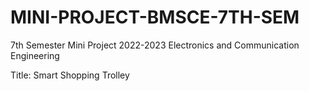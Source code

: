# MINI-PROJECT-BMSCE-7TH-SEM

7th Semester Mini Project
2022-2023
Electronics and Communication Engineering

Title:   Smart Shopping Trolley
